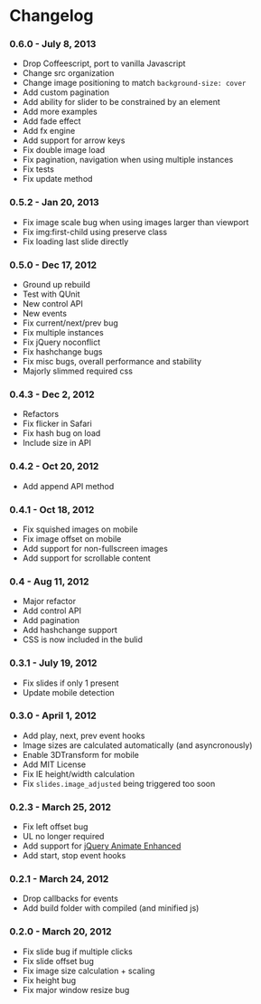 # Changelog

### 0.6.0 - July 8, 2013

* Drop Coffeescript, port to vanilla Javascript
* Change src organization
* Change image positioning to match `background-size: cover`
* Add custom pagination
* Add ability for slider to be constrained by an element
* Add more examples
* Add fade effect
* Add fx engine
* Add support for arrow keys
* Fix double image load
* Fix pagination, navigation when using multiple instances
* Fix tests
* Fix update method

### 0.5.2 - Jan 20, 2013

* Fix image scale bug when using images larger than viewport
* Fix img:first-child using preserve class
* Fix loading last slide directly

### 0.5.0 - Dec 17, 2012

* Ground up rebuild
* Test with QUnit
* New control API
* New events
* Fix current/next/prev bug
* Fix multiple instances
* Fix jQuery noconflict
* Fix hashchange bugs
* Fix misc bugs, overall performance and stability
* Majorly slimmed required css

### 0.4.3 - Dec 2, 2012

* Refactors
* Fix flicker in Safari
* Fix hash bug on load
* Include size in API

### 0.4.2 - Oct 20, 2012

* Add append API method

### 0.4.1 - Oct 18, 2012

* Fix squished images on mobile
* Fix image offset on mobile
* Add support for non-fullscreen images
* Add support for scrollable content

### 0.4 - Aug 11, 2012

* Major refactor
* Add control API
* Add pagination
* Add hashchange support
* CSS is now included in the bulid

### 0.3.1 - July 19, 2012

* Fix slides if only 1 present
* Update mobile detection

### 0.3.0  - April 1, 2012
* Add play, next, prev event hooks
* Image sizes are calculated automatically (and asyncronously)
* Enable 3DTransform for mobile
* Add MIT License
* Fix IE height/width calculation
* Fix `slides.image_adjusted` being triggered too soon

### 0.2.3  - March 25, 2012
* Fix left offset bug
* UL no longer required
* Add support for [jQuery Animate Enhanced](http://playground.benbarnett.net/jquery-animate-enhanced/)
* Add start, stop event hooks

### 0.2.1  - March 24, 2012
* Drop callbacks for events
* Add build folder with compiled (and minified js)

### 0.2.0    - March 20, 2012
* Fix slide bug if multiple clicks
* Fix slide offset bug
* Fix image size calculation + scaling
* Fix height bug
* Fix major window resize bug
